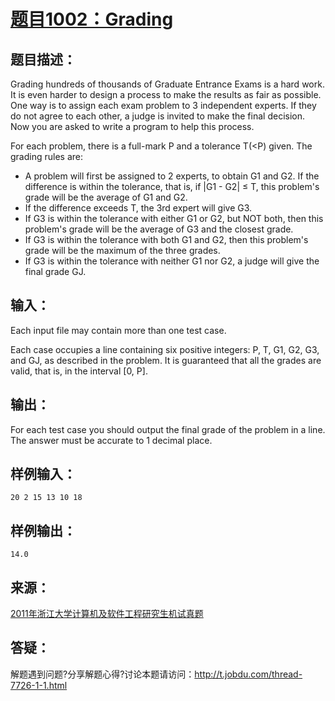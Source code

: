 # [题目1002：Grading](http://ac.jobdu.com/problem.php?pid=1002)

## 题目描述：

Grading hundreds of thousands of Graduate Entrance Exams is a hard work. It is even harder to design a process to make the results as fair as possible. One way is to assign each exam problem to 3 independent experts. If they do not agree to each other, a judge is invited to make the final decision. Now you are asked to write a program to help this process.

For each problem, there is a full-mark P and a tolerance T(<P) given. The grading rules are:

- A problem will first be assigned to 2 experts, to obtain G1 and G2. If the difference is within the tolerance, that is, if |G1 - G2| ≤ T, this problem's grade will be the average of G1 and G2.
- If the difference exceeds T, the 3rd expert will give G3.
- If G3 is within the tolerance with either G1 or G2, but NOT both, then this problem's grade will be the average of G3 and the closest grade.
- If G3 is within the tolerance with both G1 and G2, then this problem's grade will be the maximum of the three grades.
- If G3 is within the tolerance with neither G1 nor G2, a judge will give the final grade GJ.

## 输入：

Each input file may contain more than one test case.

Each case occupies a line containing six positive integers: P, T, G1, G2, G3, and GJ, as described in the problem. It is guaranteed that all the grades are valid, that is, in the interval [0, P].

## 输出：

For each test case you should output the final grade of the problem in a line. The answer must be accurate to 1 decimal place.

## 样例输入：

```
20 2 15 13 10 18  
```

## 样例输出：

```
14.0
```

## 来源：

[2011年浙江大学计算机及软件工程研究生机试真题](http://ac.jobdu.com/problemset.php?search=2011年浙江大学计算机及软件工程研究生机试真题)

## 答疑：

解题遇到问题?分享解题心得?讨论本题请访问：http://t.jobdu.com/thread-7726-1-1.html
